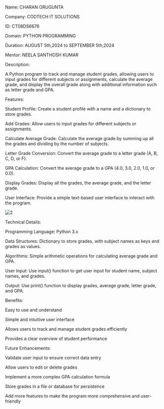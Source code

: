 Name: CHARAN ORUGUNTA

Company: CODTECH IT SOLUTIONS

ID: CT08DS6676

Domain: PYTHON PROGRAMMING

Duration: AUGUST 5th,2024 to SEPTEMBER 5th,2024

Mentor: NEELA SANTHOSH KUMAR

Description:

   A Python program to track and manage student grades, allowing users to input grades for different subjects or assignments, calculate the average grade, and display the overall grade along with additional information such as letter grade and GPA.

Features: 

Student Profile:  Create a student profile with a name and a dictionary to store grades.

Add Grades:  Allow users to input grades for different subjects or assignments.

Calculate Average Grade:  Calculate the average grade by summing up all the grades and dividing by the number of subjects.

Letter Grade Conversion:  Convert the average grade to a letter grade (A, B, C, D, or F).

GPA Calculation:  Convert the average grade to a GPA (4.0, 3.0, 2.0, 1.0, or 0.0).

Display Grades:  Display all the grades, the average grade, and the letter grade.

User Interface:  Provide a simple text-based user interface to interact with the program.

![2](https://github.com/user-attachments/assets/f93cc9ea-dfcc-455c-99b7-aad3c7884503)


Technical Details:

Programming Language:  Python 3.x

Data Structures:  Dictionary to store grades, with subject names as keys and grades as values.

Algorithms:  Simple arithmetic operations for calculating average grade and GPA.

User Input:  Use input() function to get user input for student name, subject names, and grades.

Output:  Use print() function to display grades, average grade, letter grade, and GPA.

Benefits:

Easy to use and understand 

Simple and intuitive user interface

Allows users to track and manage student grades efficiently

Provides a clear overview of student performance

Future Enhancements:

Validate user input to ensure correct data entry

Allow users to edit or delete grades 

Implement a more complex GPA calculation formula

Store grades in a file or database for persistence

Add more features to make the program more comprehensive and user-friendly
